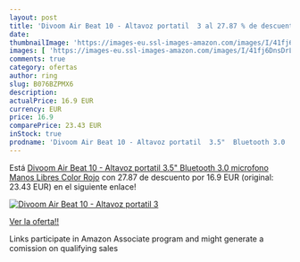```yaml
---
layout: post
title: 'Divoom Air Beat 10 - Altavoz portatil  3 al 27.87 % de descuento'
date: 
thumbnailImage: 'https://images-eu.ssl-images-amazon.com/images/I/41fj6DnsDrL._SL200_.jpg'
images: [ 'https://images-eu.ssl-images-amazon.com/images/I/41fj6DnsDrL._SL200_.jpg' ]
comments: true
category: ofertas
author: ring
slug: B076BZPMX6
description:
actualPrice: 16.9 EUR
currency: EUR
price: 16.9
comparePrice: 23.43 EUR
inStock: true
prodname: 'Divoom Air Beat 10 - Altavoz portatil  3.5"  Bluetooth 3.0  microfono  Manos Libres   Color Rojo'
---
```


Está [Divoom Air Beat 10 - Altavoz portatil  3.5"  Bluetooth 3.0  microfono  Manos Libres   Color Rojo](https://www.amazon.es/dp/B076BZPMX6/?tag=tolees-21) con 27.87 de descuento por 16.9 EUR (original: 23.43 EUR) en el siguiente enlace!

[![Divoom Air Beat 10 - Altavoz portatil  3](https://images-eu.ssl-images-amazon.com/images/I/41fj6DnsDrL._SL200_.jpg)](https://www.amazon.es/dp/B076BZPMX6/?tag=tolees-21)

[Ver la oferta!!](https://www.amazon.es/dp/B076BZPMX6/?tag=tolees-21)

Links participate in Amazon Associate program and might generate a comission on qualifying sales


